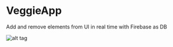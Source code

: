 # VeggieApp
Add and remove elements from UI in real time with Firebase as DB

![alt tag](https://user-images.githubusercontent.com/47516502/118363358-9cd55e80-b5b1-11eb-84c7-2c2812468ae3.PNG)
